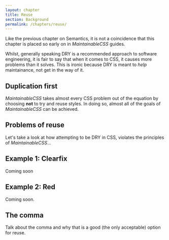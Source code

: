 ```yaml
---
layout: chapter
title: Reuse
section: Background
permalink: /chapters/reuse/
---
```


Like the previous chapter on Semantics, it is not a coincidence that this chapter is placed so early on in *MaintainableCSS* guides.

Whilst, generally speaking DRY is a recommended approach to software engineering, it is fair to say that when it comes to CSS, it causes  more problems than it solves. This is ironic because DRY is meant to *help* maintainance, not get in the way of it.

## Duplication first

*MaintainableCSS* takes almost every CSS problem out of the equation by choosing **not** to try and reuse styles. In doing so, almost all of the goals of *MaintainableCSS* can be achieved.

## Problems of reuse

Let's take a look at how attempting to be DRY in CSS, violates the principles of *MaintainableCSS*...

## Example 1: Clearfix

Coming soon

## Example 2: Red

Coming soon.

## The comma

Talk about the comma and why that is a good (the only acceptable) option for reuse.